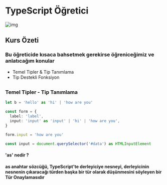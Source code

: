 # TypeScript Öğretici

![img](https://i.ytimg.com/vi/jex--OwVycc/maxresdefault.jpg)

## Kurs Özeti

### Bu öğreticide kısaca bahsetmek gerekirse öğreniceğimiz ve anlatıcağım konular

- Temel Tipler & Tip Tanımlama
- Tip Destekli Fonksiyon

##

### Temel Tipler - Tip Tanımlama

```ts
let b = 'hello' as 'hi' | 'how are you'

const form = {
  label: 'label',
  input: 'input' as 'input' | 'hi' | 'how are you',
}

form.input = 'how are you'

const input = document.querySelector('#data') as HTMLInputElement
```

#### 'as' nedir ?

#### as anahtar sözcüğü, TypeScript'te derleyiciye nesneyi, derleyicinin nesnenin çıkaracağı türden başka bir tür olarak düşünmesini söyleyen bir Tür Onaylamasıdır
